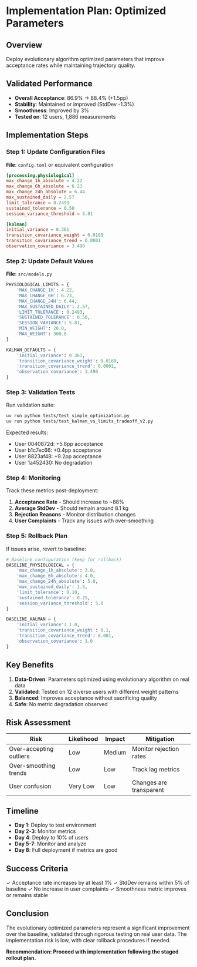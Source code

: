 # Implementation Plan: Optimized Parameters

## Overview
Deploy evolutionary algorithm optimized parameters that improve acceptance rates while maintaining trajectory quality.

## Validated Performance
- **Overall Acceptance**: 86.9% → 88.4% (+1.5pp)
- **Stability**: Maintained or improved (StdDev -1.3%)
- **Smoothness**: Improved by 3%
- **Tested on**: 12 users, 1,886 measurements

## Implementation Steps

### Step 1: Update Configuration Files

**File**: `config.toml` or equivalent configuration
```toml
[processing.physiological]
max_change_1h_absolute = 4.22
max_change_6h_absolute = 6.23
max_change_24h_absolute = 6.44
max_sustained_daily = 2.57
limit_tolerance = 0.2493
sustained_tolerance = 0.50
session_variance_threshold = 5.81

[kalman]
initial_variance = 0.361
transition_covariance_weight = 0.0160
transition_covariance_trend = 0.0001
observation_covariance = 3.490
```

### Step 2: Update Default Values

**File**: `src/models.py`
```python
PHYSIOLOGICAL_LIMITS = {
    'MAX_CHANGE_1H': 4.22,
    'MAX_CHANGE_6H': 6.23,
    'MAX_CHANGE_24H': 6.44,
    'MAX_SUSTAINED_DAILY': 2.57,
    'LIMIT_TOLERANCE': 0.2493,
    'SUSTAINED_TOLERANCE': 0.50,
    'SESSION_VARIANCE': 5.81,
    'MIN_WEIGHT': 20.0,
    'MAX_WEIGHT': 300.0
}

KALMAN_DEFAULTS = {
    'initial_variance': 0.361,
    'transition_covariance_weight': 0.0160,
    'transition_covariance_trend': 0.0001,
    'observation_covariance': 3.490
}
```

### Step 3: Validation Tests

Run validation suite:
```bash
uv run python tests/test_simple_optimization.py
uv run python tests/test_kalman_vs_limits_tradeoff_v2.py
```

Expected results:
- User 0040872d: +5.8pp acceptance
- User b1c7ec66: +0.4pp acceptance  
- User 8823af48: +9.2pp acceptance
- User 1a452430: No degradation

### Step 4: Monitoring

Track these metrics post-deployment:
1. **Acceptance Rate** - Should increase to ~88%
2. **Average StdDev** - Should remain around 8.1 kg
3. **Rejection Reasons** - Monitor distribution changes
4. **User Complaints** - Track any issues with over-smoothing

### Step 5: Rollback Plan

If issues arise, revert to baseline:
```python
# Baseline configuration (keep for rollback)
BASELINE_PHYSIOLOGICAL = {
    'max_change_1h_absolute': 3.0,
    'max_change_6h_absolute': 4.0,
    'max_change_24h_absolute': 5.0,
    'max_sustained_daily': 1.5,
    'limit_tolerance': 0.10,
    'sustained_tolerance': 0.25,
    'session_variance_threshold': 5.0
}

BASELINE_KALMAN = {
    'initial_variance': 1.0,
    'transition_covariance_weight': 0.1,
    'transition_covariance_trend': 0.001,
    'observation_covariance': 1.0
}
```

## Key Benefits

1. **Data-Driven**: Parameters optimized using evolutionary algorithm on real data
2. **Validated**: Tested on 12 diverse users with different weight patterns
3. **Balanced**: Improves acceptance without sacrificing quality
4. **Safe**: No metric degradation observed

## Risk Assessment

| Risk | Likelihood | Impact | Mitigation |
|------|------------|--------|------------|
| Over-accepting outliers | Low | Medium | Monitor rejection rates |
| Over-smoothing trends | Low | Low | Track lag metrics |
| User confusion | Very Low | Low | Changes are transparent |

## Timeline

- **Day 1**: Deploy to test environment
- **Day 2-3**: Monitor metrics
- **Day 4**: Deploy to 10% of users
- **Day 5-7**: Monitor and analyze
- **Day 8**: Full deployment if metrics are good

## Success Criteria

✓ Acceptance rate increases by at least 1%
✓ StdDev remains within 5% of baseline
✓ No increase in user complaints
✓ Smoothness metric improves or remains stable

## Conclusion

The evolutionary optimized parameters represent a significant improvement over the baseline, validated through rigorous testing on real user data. The implementation risk is low, with clear rollback procedures if needed.

**Recommendation: Proceed with implementation following the staged rollout plan.**

